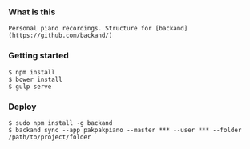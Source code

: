 
### What is this

    Personal piano recordings. Structure for [backand](https://github.com/backand/)

### Getting started

    $ npm install
    $ bower install
    $ gulp serve

### Deploy

    $ sudo npm install -g backand  
    $ backand sync --app pakpakpiano --master *** --user *** --folder /path/to/project/folder

